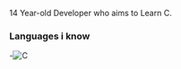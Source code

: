 14 Year-old Developer who aims to Learn C. 

### Languages i know
-![C](https://img.shields.io/badge/C-A8B9CC?logo=C&logoColor=white)

